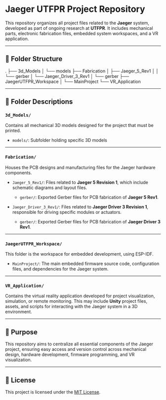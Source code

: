 # Jaeger UTFPR Project Repository

This repository organizes all project files related to the **Jaeger** system, developed as part of ongoing research at **UTFPR**. It includes mechanical parts, electronic fabrication files, embedded system workspaces, and a VR application.

---

## 📂 Folder Structure

.
├── 3d_Models
│   └── models
├── Fabrication
│   ├── Jaeger_5_Rev1
│   │   └── gerber
│   └── Jaeger_Driver_3_Rev1
│       └── gerber
├── JaegerUTFPR_Workspace
│   └── MainProject
└── VR_Application



---

## 📁 Folder Descriptions

### `3d_Models/`
Contains all mechanical 3D models designed for the project that must be printed.

- `models/`: Subfolder holding specific 3D models

---

### `Fabrication/`
Houses the PCB designs and manufacturing files for the Jaeger hardware components.

- `Jaeger_5_Rev1/`: Files related to **Jaeger 5 Revision 1**, which include schematic diagrams and layout files.
  - `gerber/`: Exported Gerber files for PCB fabrication of **Jaeger 5 Rev1**.
  
- `Jaeger_Driver_3_Rev1/`: Files related to **Jaeger Driver 3 Revision 1**, responsible for driving specific modules or actuators.
  - `gerber/`: Exported Gerber files for PCB fabrication of **Jaeger Driver 3 Rev1**.

---

### `JaegerUTFPR_Workspace/`
This folder is the workspace for embedded development, using ESP-IDF.

- `MainProject/`: The main embedded firmware source code, configuration files, and dependencies for the Jaeger system.

---

### `VR_Application/`

Contains the virtual reality application developed for project visualization, simulation, or remote monitoring. This may include **Unity** project files, assets, and scripts for interacting with the Jaeger system in a 3D environment.

---

## 🚀 Purpose
This repository aims to centralize all essential components of the Jaeger project, ensuring easy access and version control across mechanical design, hardware development, firmware programming, and VR visualization.

---

## 📝 License

This project is licensed under the [MIT License](LICENSE).

